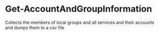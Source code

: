 # Get-AccountAndGroupInformation
Collects the members of local groups and all services and their accounts and dumps them to a csv file
